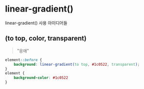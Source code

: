 # linear-gradient()
linear-gradient() 사용 아이디어들

## (to top, color, transparent)
> "응애"

```css
element::before {
    background: linear-gradient(to top, #1c0522, transparent);
}
element {
    background-color: #1c0522
}
```